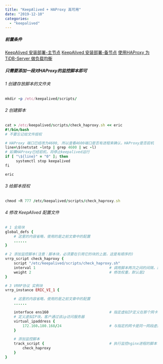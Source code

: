 ```yaml
---
title: "KeepAlived + HAProxy 高可用"
date: "2019-12-10"
categories: 
  - "keepalived"
---
```


##### 前置条件

[KeepAlived 安装部署-主节点](http://www.dev-share.top/2019/12/03/keepalived-%E5%AE%89%E8%A3%85%E9%83%A8%E7%BD%B2-%E4%B8%BB%E8%8A%82%E7%82%B9/ "KeepAlived 安装部署-主节点") [KeepAlived 安装部署-备节点](http://www.dev-share.top/2019/12/04/keepalived-%E5%AE%89%E8%A3%85%E9%83%A8%E7%BD%B2-%E5%A4%87%E8%8A%82%E7%82%B9/ "KeepAlived 安装部署-备节点") [使用HAProxy 为TiDB-Server 做负载均衡](http://www.dev-share.top/2019/09/25/%E4%BD%BF%E7%94%A8-docker-compose-%E5%81%9A-tidb-server-%E8%B4%9F%E8%BD%BD%E5%9D%87%E8%A1%A1-haproxy/ "使用HAProxy 为TiDB-Server 做负载均衡")

##### 只需要添加一段对HAProxy的监控脚本即可

###### 1 创建存放脚本的文件夹

```ruby
mkdir -p /etc/keepalived/scripts/
```

###### 2 创建脚本

```ruby
cat > /etc/keepalived/scripts/check_haproxy.sh << eric
#!/bin/bash
# 不要忘记给文件授权

# HAProxy 端口已经改为4600, 所以查看4600端口是否有进程来确认，HAProxy是否宕机
line=\$(netstat -lntp | grep 4600 | wc -l)
# 如果HAProxy已经宕机，将停止keepalived运行
if [ "\${line}" = "0" ]; then
     systemctl stop keepalived
fi

eric

```

###### 3 给脚本授权

```ruby
chmod -R 777 /etc/keepalived/scripts/check_haproxy.sh
```

###### 4 修改 KeepAlived 配置文件

```ruby
# 1 全局块
global_defs {
    # 这里的内容省略，使用的是之前文章中的配置
    ......
}

# 2 添加监控脚本(注意：脚本块，必须要在引用它的块的上面，这是有顺序的)
vrrp_script check_haproxy {
    script "/etc/keepalived/scripts/check_haproxy.sh"
    interval 1                                  # 调用脚本两次之间的间隔，默认为1秒
    weight 2                                    # 修改权重，默认是2
}

# 3 VRRP协议 实例块
vrrp_instance ERIC_VI_1 {

    # 这里的内容省略，使用的是之前文章中的配置
    ......

    interface ens160                            # 指定虚拟IP定义在那个网卡上面(本机指定为 ens160 网卡)
    # 定义虚拟IP块。客户通过该ip访问服务器
    virtual_ipaddress {
        172.160.180.168/24                      # 与指定的网卡是同一网段虚拟IP(使用ip add进行查看ens160 网卡的网段)
    }

    # 添加监控脚本
    track_script {                              # 执行监控nginx进程的脚本
        check_haproxy
    }
}

```
